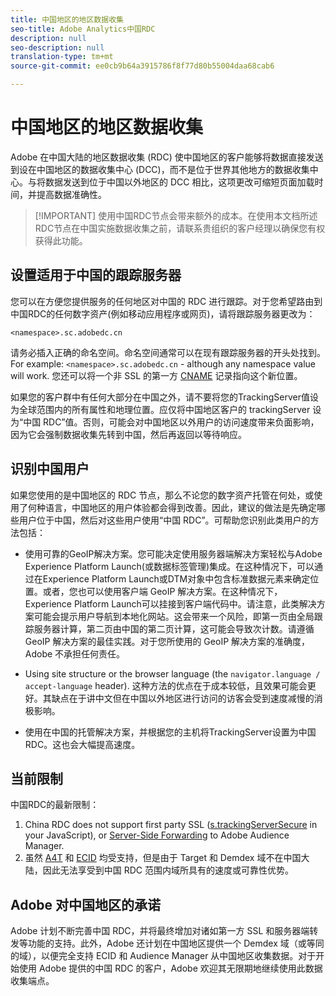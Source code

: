 ```yaml
---
title: 中国地区的地区数据收集
seo-title: Adobe Analytics中国RDC
description: null
seo-description: null
translation-type: tm+mt
source-git-commit: ee0cb9b64a3915786f8f77d80b55004daa68cab6

---
```



# 中国地区的地区数据收集

Adobe 在中国大陆的地区数据收集 (RDC) 使中国地区的客户能够将数据直接发送到设在中国地区的数据收集中心 (DCC)，而不是位于世界其他地方的数据收集中心。与将数据发送到位于中国以外地区的 DCC 相比，这项更改可缩短页面加载时间，并提高数据准确性。

> [!IMPORTANT] 使用中国RDC节点会带来额外的成本。在使用本文档所述RDC节点在中国实施数据收集之前，请联系贵组织的客户经理以确保您有权获得此功能。

## 设置适用于中国的跟踪服务器

您可以在方便您提供服务的任何地区对中国的 RDC 进行跟踪。对于您希望路由到中国RDC的任何数字资产(例如移动应用程序或网页)，请将跟踪服务器更改为：

`<namespace>.sc.adobedc.cn`

请务必插入正确的命名空间。命名空间通常可以在现有跟踪服务器的开头处找到。For example: `<namespace>.sc.adobedc.cn` - although any namespace value will work. 您还可以将一个非 SSL 的第一方 [CNAME](https://marketing.adobe.com/resources/help/en_US/whitepapers/first_party_cookies/fpcookies_cname.html) 记录指向这个新位置。

如果您的客户群中有任何大部分在中国之外，请不要将您的TrackingServer值设为全球范围内的所有属性和地理位置。应仅将中国地区客户的 trackingServer 设为“中国 RDC”值。否则，可能会对中国地区以外用户的访问速度带来负面影响，因为它会强制数据收集先转到中国，然后再返回以等待响应。

## 识别中国用户

如果您使用的是中国地区的 RDC 节点，那么不论您的数字资产托管在何处，或使用了何种语言，中国地区的用户体验都会得到改善。因此，建议的做法是先确定哪些用户位于中国，然后对这些用户使用“中国 RDC”。可帮助您识别此类用户的方法包括：

* 使用可靠的GeoIP解决方案。您可能决定使用服务器端解决方案轻松与Adobe Experience Platform Launch(或数据标签管理)集成。在这种情况下，可以通过在Experience Platform Launch或DTM对象中包含标准数据元素来确定位置。或者，您也可以使用客户端 GeoIP 解决方案。在这种情况下，Experience Platform Launch可以挂接到客户端代码中。请注意，此类解决方案可能会提示用户导航到本地化网站。这会带来一个风险，即第一页由全局跟踪服务器计算，第二页由中国的第二页计算，这可能会导致次计数。请遵循 GeoIP 解决方案的最佳实践。对于您所使用的 GeoIP 解决方案的准确度，Adobe 不承担任何责任。

* Using site structure or the browser language (the `navigator.language / accept-language` header). 这种方法的优点在于成本较低，且效果可能会更好。其缺点在于讲中文但在中国以外地区进行访问的访客会受到速度减慢的消极影响。
* 使用在中国的托管解决方案，并根据您的主机将TrackingServer设置为中国RDC。这也会大幅提高速度。

## 当前限制

中国RDC的最新限制：

1. China RDC does not support first party SSL ([s.trackingServerSecure](https://helpx.adobe.com/analytics/kb/determining-data-center.html) in your JavaScript), or [Server-Side Forwarding](https://marketing.adobe.com/resources/help/en_US/reference/ssf.html) to Adobe Audience Manager.
2. 虽然 [A4T](https://marketing.adobe.com/resources/help/en_US/target/a4t/a4t.html) 和 [ECID](https://marketing.adobe.com/resources/help/en_US/mcvid/) 均受支持，但是由于 Target 和 Demdex 域不在中国大陆，因此无法享受到中国 RDC 范围内域所具有的速度或可靠性优势。

## Adobe 对中国地区的承诺

Adobe 计划不断完善中国 RDC，并将最终增加对诸如第一方 SSL 和服务器端转发等功能的支持。此外，Adobe 还计划在中国地区提供一个 Demdex 域（或等同的域），以便完全支持 ECID 和 Audience Manager 从中国地区收集数据。对于开始使用 Adobe 提供的中国 RDC 的客户，Adobe 欢迎其无限期地继续使用此数据收集端点。
